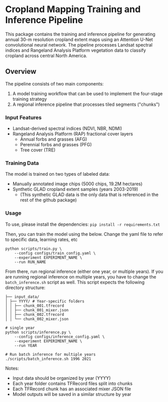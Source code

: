 # Cropland Mapping Training and Inference Pipeline

This package contains the training and inference pipeline for generating annual 30-m resolution cropland extent maps using an Attention U-Net convolutional neural network. The pipeline processes Landsat spectral indices and Rangeland Analysis Platform vegetation data to classify cropland across central North America.

## Overview

The pipeline consists of two main components:
1. A model training workflow that can be used to implement the four-stage training strategy
2. A regional inference pipeline that processes tiled segments ("chunks")

### Input Features
- Landsat-derived spectral indices (NDVI, NBR, NDMI)
- Rangeland Analysis Platform (RAP) fractional cover layers
  - Annual forbs and grasses (AFG)
  - Perennial forbs and grasses (PFG)
  - Tree cover (TRE)

### Training Data
The model is trained on two types of labeled data:
- Manually annotated image chips (5000 chips, 19.2M hectares)
- Synthetic GLAD cropland extent samples (years 2003-2019)
    - (This synthetic GLAD data is the only data that is referenced in the rest of the github package)

### Usage
To use, please install the dependencies:
`pip install -r requirements.txt`

Then, you can train the model using the below. Change the yaml file to refer to specific data, learning rates, etc

```
python scripts/train.py \
    --config configs/train_config.yaml \
    --experiment EXPERIMENT_NAME \
    --run RUN_NAME
```


From there, run regional inference (either one year, or multiple years). 
If you are running regional inference on multiple years, you have to change the `batch_inference.sh` script as well. 
This script expects the following directory structure:

```
├── input_data/
│ ├── YYYY/ # Year-specific folders
│ │ ├── chunk_001.tfrecord
│ │ ├── chunk_001_mixer.json
│ │ ├── chunk_002.tfrecord
│ │ └── chunk_002_mixer.json
```

```
# single year
python scripts/inference.py \
    --config configs/inference_config.yaml \
    --experiment EXPERIMENT_NAME \
    --run YEAR

# Run batch inference for multiple years
./scripts/batch_inference.sh 1996 2021
```


Notes:
- Input data should be organized by year (YYYY)
- Each year folder contains TFRecord files split into chunks
- Each TFRecord chunk has an associated mixer JSON file
- Model outputs will be saved in a similar structure by year

